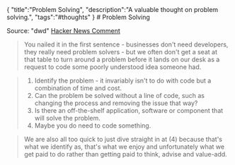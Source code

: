 <steelsky>
{
  "title":"Problem Solving",
  "description":"A valuable thought on problem solving.",
  "tags":"#thoughts"
}
</steelsky>
# Problem Solving

Source: "dwd" [Hacker News Comment](https://news.ycombinator.com/item?id=23767438)

> You nailed it in the first sentence - businesses don't need developers, they really need problem solvers - but we often don't get a seat at that table to turn around a problem before it lands on our desk as a request to code some poorly understood idea someone had.

> 1) Identify the problem - it invariably isn't to do with code but a combination of time and cost.  
> 2) Can the problem be solved without a line of code, such as changing the process and removing the issue that way?   
> 3) Is there an off-the-shelf application, software or component that will solve the problem.  
> 4) Maybe you do need to code something.  

> We are also all too quick to just dive straight in at (4) because that's what we identify as, that's what we enjoy and unfortunately what we get paid to do rather than getting paid to think, advise and value-add.